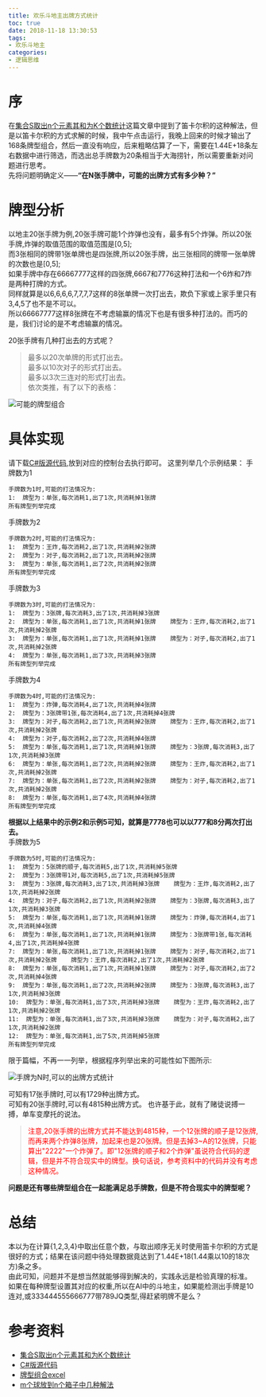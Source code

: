 ```yaml
---
title: 欢乐斗地主出牌方式统计
toc: true
date: 2018-11-18 13:30:53
tags:
- 欢乐斗地主
categories:
- 逻辑思维
---
```

# 序
在[集合S取出n个元素其和为K个数统计](https://ddabb.github.io/wiki/from_list_S_take_N_numbers_make_sum_K/)这篇文章中提到了笛卡尔积的这种解法，但是以笛卡尔积的方式求解的时候，我中午点击运行，我晚上回来的时候才输出了168条牌型组合，然后一直没有响应，后来粗略估算了一下，需要在1.44E+18条左右数据中进行筛选，而选出总手牌数为20条相当于大海捞针，所以需要重新对问题进行思考。  
先将问题明确定义——**“在N张手牌中，可能的出牌方式有多少种？”**

# 牌型分析

以地主20张手牌为例,20张手牌可能1个炸弹也没有，最多有5个炸弹。所以20张手牌,炸弹的取值范围的取值范围是[0,5];  
而3张相同的牌带1张单牌也是四张牌,所以20张手牌，出三张相同的牌带一张单牌的次数也是[0,5];  
如果手牌中存在66667777这样的四张牌,6667和7776这种打法和一个6炸和7炸是两种打牌的方式。  
同样就算是以6,6,6,6,7,7,7,7这样的8张单牌一次打出去，欺负下家或上家手里只有3,4,5了也不是不可以。  
所以66667777这样8张牌在不考虑输赢的情况下也是有很多种打法的。而巧的是，我们讨论的是不考虑输赢的情况。  

20张手牌有几种打出去的方式呢？    
>最多以20次单牌的形式打出去。    
>最多以10次对子的形式打出去。    
>最多以3次三连对的形式打出去。    
>依次类推，有了以下的表格：    

![可能的牌型组合](牌型组合.png)

# 具体实现
请下载[C#版源代码](Program.cs),放到对应的控制台去执行即可。
这里列举几个示例结果：
手牌数为1
```
手牌数为1时,可能的打法情况为:
1:  牌型为：单张,每次消耗1,出了1次,共消耗掉1张牌
所有牌型列举完成
```
手牌数为2
```
手牌数为2时,可能的打法情况为:
1:  牌型为：王炸,每次消耗2,出了1次,共消耗掉2张牌
2:  牌型为：对子,每次消耗2,出了1次,共消耗掉2张牌
3:  牌型为：单张,每次消耗1,出了2次,共消耗掉2张牌
所有牌型列举完成
```
手牌数为3
```
手牌数为3时,可能的打法情况为:
1:  牌型为：3张牌,每次消耗3,出了1次,共消耗掉3张牌
2:  牌型为：单张,每次消耗1,出了1次,共消耗掉1张牌    牌型为：王炸,每次消耗2,出了1次,共消耗掉2张牌
3:  牌型为：单张,每次消耗1,出了1次,共消耗掉1张牌    牌型为：对子,每次消耗2,出了1次,共消耗掉2张牌
4:  牌型为：单张,每次消耗1,出了3次,共消耗掉3张牌
所有牌型列举完成
```
手牌数为4
```
手牌数为4时,可能的打法情况为:
1:  牌型为：炸弹,每次消耗4,出了1次,共消耗掉4张牌
2:  牌型为：3张牌带1张,每次消耗4,出了1次,共消耗掉4张牌
3:  牌型为：对子,每次消耗2,出了1次,共消耗掉2张牌    牌型为：王炸,每次消耗2,出了1次,共消耗掉2张牌
4:  牌型为：对子,每次消耗2,出了2次,共消耗掉4张牌
5:  牌型为：单张,每次消耗1,出了1次,共消耗掉1张牌    牌型为：3张牌,每次消耗3,出了1次,共消耗掉3张牌
6:  牌型为：单张,每次消耗1,出了2次,共消耗掉2张牌    牌型为：王炸,每次消耗2,出了1次,共消耗掉2张牌
7:  牌型为：单张,每次消耗1,出了2次,共消耗掉2张牌    牌型为：对子,每次消耗2,出了1次,共消耗掉2张牌
8:  牌型为：单张,每次消耗1,出了4次,共消耗掉4张牌
所有牌型列举完成
```
**根据以上结果中的示例2和示例5可知，就算是7778也可以以777和8分两次打出去。**  
手牌数为5  
```
手牌数为5时,可能的打法情况为:
1:  牌型为：5张牌的顺子,每次消耗5,出了1次,共消耗掉5张牌
2:  牌型为：3张牌带1对,每次消耗5,出了1次,共消耗掉5张牌
3:  牌型为：3张牌,每次消耗3,出了1次,共消耗掉3张牌    牌型为：王炸,每次消耗2,出了1次,共消耗掉2张牌
4:  牌型为：对子,每次消耗2,出了1次,共消耗掉2张牌    牌型为：3张牌,每次消耗3,出了1次,共消耗掉3张牌
5:  牌型为：单张,每次消耗1,出了1次,共消耗掉1张牌    牌型为：炸弹,每次消耗4,出了1次,共消耗掉4张牌
6:  牌型为：单张,每次消耗1,出了1次,共消耗掉1张牌    牌型为：3张牌带1张,每次消耗4,出了1次,共消耗掉4张牌
7:  牌型为：单张,每次消耗1,出了1次,共消耗掉1张牌    牌型为：对子,每次消耗2,出了1次,共消耗掉2张牌    牌型为：王炸,每次消耗2,出了1次,共消耗掉2张牌
8:  牌型为：单张,每次消耗1,出了1次,共消耗掉1张牌    牌型为：对子,每次消耗2,出了2次,共消耗掉4张牌
9:  牌型为：单张,每次消耗1,出了2次,共消耗掉2张牌    牌型为：3张牌,每次消耗3,出了1次,共消耗掉3张牌
10:  牌型为：单张,每次消耗1,出了3次,共消耗掉3张牌    牌型为：王炸,每次消耗2,出了1次,共消耗掉2张牌
11:  牌型为：单张,每次消耗1,出了3次,共消耗掉3张牌    牌型为：对子,每次消耗2,出了1次,共消耗掉2张牌
12:  牌型为：单张,每次消耗1,出了5次,共消耗掉5张牌
所有牌型列举完成
```

限于篇幅，不再一一列举，根据程序列举出来的可能性如下图所示:   

![手牌为N时,可以的出牌方式统计](手牌方式统计.png)

可知有17张手牌时,可以有1729种出牌方式。  
可知有20张手牌时,可以有4815种出牌方式。
也许基于此，就有了赌徒说搏一搏，单车变摩托的说法。
><font color=#FF0000>注意,20张手牌的出牌方式并不能达到4815种，一个12张牌的顺子是12张牌,而再来两个炸弹8张牌，加起来也是20张牌。但是去掉3~A的12张牌，只能算出"2222"一个炸弹了。即"12张牌的顺子和2个炸弹"虽说符合代码的逻辑，但是并不符合现实中的牌型。换句话说，参考资料中的代码并没有考虑这种情况。</font>  

**问题是还有哪些牌型组合在一起能满足总手牌数，但是不符合现实中的牌型呢？**

# 总结
本以为在计算{1,2,3,4}中取出任意个数，与取出顺序无关时使用笛卡尔积的方式是很好的方式；结果在该问题中待处理数据竟达到了1.44E+18(1.44乘以10的18次方)条之多。  
由此可知，问题并不是想当然就能够得到解决的，实践永远是检验真理的标准。  
如果在每种牌型设置其对应的权重,所以在AI中的斗地主，如果能检测出手牌是10连对,或333444555666777带789JQ类型,得赶紧明牌不是么？

# 参考资料
* [集合S取出n个元素其和为K个数统计](https://ddabb.github.io/from_list_S_take_N_numbers_make_sum_K/)
* [C#版源代码](Program.cs)
* [牌型组合excel](牌型组合.xlsx)
* [m个球放到n个箱子中几种解法](https://www.60points.com/combination/)